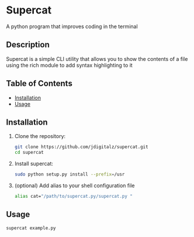 # Supercat

A python program that improves coding in the terminal

## Description

Supercat is a simple CLI utility that allows you to show the contents of a file using the rich module to add syntax highlighting to it 

## Table of Contents
- [Installation](#installation)
- [Usage](#usage)

## Installation

1. Clone the repository:
   ```bash
   git clone https://github.com/jdigitalz/supercat.git
   cd supercat
2. Install supercat:
   ```bash
   sudo python setup.py install --prefix=/usr
3. (optional) Add alias to your shell configuration file
   ```bash
   alias cat="/path/to/supercat.py/supercat.py "

## Usage
  ```bash
  supercat example.py
 
